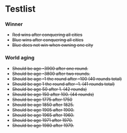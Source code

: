 # Testlist

### Winner
* ~~Red wins after conquering all cities~~
* ~~Blue wins after conquering all cities~~
* ~~Blue does not win when owning one city~~

### World aging
* ~~Should be age -3900 after one round.~~
* ~~Should be age -3800 after two rounds.~~
* ~~Should be age -1 the round after -100 (40 rounds total)~~
* ~~Should be age 1 the round after -1. (41 rounds total)~~
* ~~Should be age 50 after 1. (42 rounds)~~
* ~~Should be age 150 after 100. (44 rounds)~~
* ~~Should be age 1775 after 1750~~
* ~~Should be age 1850 after 1825.~~
* ~~Should be age 1905 after 1900.~~
* ~~Should be age 1965 after 1960.~~
* ~~Should be age 1971 after 1970.~~
* ~~Should be age 1980 after 1979.~~

